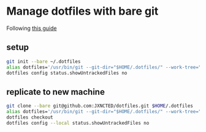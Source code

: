# Manage dotfiles with bare git

Following [this guide](https://wiki.archlinux.org/title/Dotfiles)

## setup

```sh
git init --bare ~/.dotfiles
alias dotfiles='/usr/bin/git --git-dir="$HOME/.dotfiles/" --work-tree="$HOME"'
dotfiles config status.showUntrackedFiles no

```

## replicate to new machine

```sh
git clone --bare git@github.com:JXNCTED/dotfiles.git $HOME/.dotfiles
alias dotfiles='/usr/bin/git --git-dir="$HOME/.dotfiles/" --work-tree="$HOME"'
dotfiles checkout
dotfiles config --local status.showUntrackedFiles no
```


